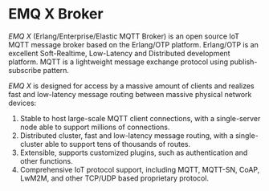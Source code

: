 # EMQ X Broker

*EMQ X* (Erlang/Enterprise/Elastic MQTT Broker) is an open source IoT MQTT message broker based on the Erlang/OTP platform. Erlang/OTP is an excellent Soft-Realtime, Low-Latency and Distributed development platform. MQTT is a lightweight message exchange protocol using publish-subscribe pattern.

*EMQ X* is designed for access by a massive amount of clients and realizes fast and low-latency message routing between massive physical network devices:

1.  Stable to host large-scale MQTT client connections, with a single-server node able to support millions of connections.
2.  Distributed cluster, fast and low-latency message routing, with a single-cluster able to support tens of thousands of routes.
3.  Extensible, supports customized plugins, such as authentication and other functions.
4.  Comprehensive IoT protocol support, including MQTT, MQTT-SN, CoAP, LwM2M, and other TCP/UDP based proprietary protocol.
